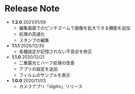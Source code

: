 # Release Note
- **1.2.0** 2021/01/09
  - 編集画面でのピンチズームで画像を拡大できる機能を追加
  - 処理の高速化
  - スタンプの編集
- **1.1.1** 2020/12/30
  - 各種設定が記憶されない不具合を修正
- **1.1.0** 2020/12/21
  - 二重露光とハーフ処理の改善
  - アプリの設定を追加
  - フィルムのサンプルを表示
- **1.0.0** 2020/11/03
  - カメラアプリ「digilm」リリース
